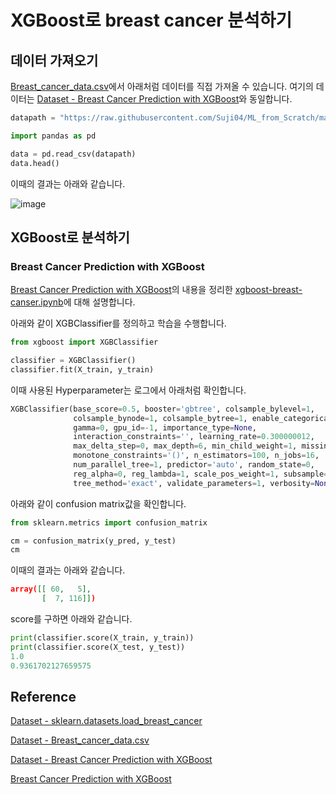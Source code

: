 #  XGBoost로 breast cancer 분석하기 

## 데이터 가져오기 

[Breast_cancer_data.csv](https://github.com/Suji04/ML_from_Scratch/blob/master/Breast_cancer_data.csv)에서 아래처럼 데이터를 직접 가져올 수 있습니다. 여기의 데이터는 [Dataset - Breast Cancer Prediction with XGBoost](https://www.kaggle.com/code/armagansarikey/breast-cancer-prediction-with-xgboost/data)와 동일합니다. 

```python
datapath = "https://raw.githubusercontent.com/Suji04/ML_from_Scratch/master/Breast_cancer_data.csv"

import pandas as pd

data = pd.read_csv(datapath)
data.head()
```

이때의 결과는 아래와 같습니다. 

![image](https://user-images.githubusercontent.com/52392004/193499786-63c3c796-a176-48d6-8065-570e3a064930.png)

## XGBoost로 분석하기 

### Breast Cancer Prediction with XGBoost

[Breast Cancer Prediction with XGBoost](https://www.kaggle.com/code/armagansarikey/breast-cancer-prediction-with-xgboost)의 내용을 정리한 [xgboost-breast-canser.ipynb](https://github.com/kyopark2014/ML-xgboost/blob/main/breast-cancer/xgboost-breast-canser.ipynb)에 대해 설명합니다. 

아래와 같이 XGBClassifier를 정의하고 학습을 수행합니다. 

```python
from xgboost import XGBClassifier

classifier = XGBClassifier()
classifier.fit(X_train, y_train)
```

이때 사용된 Hyperparameter는 로그에서 아래처럼 확인합니다. 

```python
XGBClassifier(base_score=0.5, booster='gbtree', colsample_bylevel=1,
              colsample_bynode=1, colsample_bytree=1, enable_categorical=False,
              gamma=0, gpu_id=-1, importance_type=None,
              interaction_constraints='', learning_rate=0.300000012,
              max_delta_step=0, max_depth=6, min_child_weight=1, missing=nan,
              monotone_constraints='()', n_estimators=100, n_jobs=16,
              num_parallel_tree=1, predictor='auto', random_state=0,
              reg_alpha=0, reg_lambda=1, scale_pos_weight=1, subsample=1,
              tree_method='exact', validate_parameters=1, verbosity=None)
```              

아래와 같이 confusion matrix값을 확인합니다. 

```python
from sklearn.metrics import confusion_matrix

cm = confusion_matrix(y_pred, y_test)
cm
```   

이때의 결과는 아래와 같습니다. 

```json
array([[ 60,   5],
       [  7, 116]])
```

score를 구하면 아래와 같습니다. 

```python
print(classifier.score(X_train, y_train))
print(classifier.score(X_test, y_test))
1.0
0.9361702127659575
```

## Reference

[Dataset - sklearn.datasets.load_breast_cancer](https://scikit-learn.org/stable/modules/generated/sklearn.datasets.load_breast_cancer.html)

[Dataset - Breast_cancer_data.csv](https://github.com/Suji04/ML_from_Scratch/blob/master/Breast_cancer_data.csv)

[Dataset - Breast Cancer Prediction with XGBoost](https://www.kaggle.com/code/armagansarikey/breast-cancer-prediction-with-xgboost/data)

[Breast Cancer Prediction with XGBoost](https://www.kaggle.com/code/armagansarikey/breast-cancer-prediction-with-xgboost)
